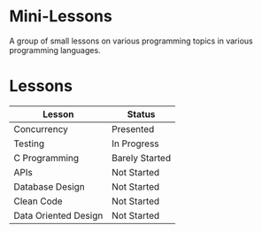 # Mini-Lessons

A group of small lessons on various programming topics in various programming languages.

# Lessons

| Lesson               | Status         |
| -------------------- | -------------- |
| Concurrency          | Presented      |
| Testing              | In Progress    |
| C Programming        | Barely Started |
| APIs                 | Not Started    |
| Database Design      | Not Started    |
| Clean Code           | Not Started    |
| Data Oriented Design | Not Started    |
